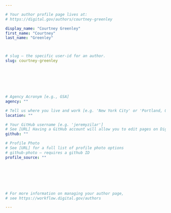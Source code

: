 ```yaml
---

# Your author profile page lives at:
# https://digital.gov/authors/courtney-greenley

display_name: "Courtney Greenley"
first_name: "Courtney"
last_name: "Greenley"



# slug — the specific user-id for an author.
slug: courtney-greenley







# Agency Acronym [e.g., GSA]
agency: ""

# Tell us where you live and work [e.g. 'New York City' or 'Portland, OR']
location: ""

# Your GitHub username [e.g. 'jeremyzilar']
# See [URL] Having a GitHub account will allow you to edit pages on DigitalGov. The image used in your GitHub account can also be used to populate your digital.gov profile photo.
github: ""

# Profile Photo
# See [URL] for a full list of profile photo options
# github-photo — requires a github ID
profile_source: ""







# For more information on managing your author page,
# see https://workflow.digital.gov/authors

---
```

